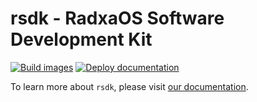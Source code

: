 # rsdk - RadxaOS Software Development Kit

[![Build images](https://github.com/AaronDewes/rsdk/actions/workflows/build.yaml/badge.svg)](https://github.com/AaronDewes/rsdk/actions/workflows/build.yaml) [![Deploy documentation](https://github.com/AaronDewes/rsdk/actions/workflows/docs.yaml/badge.svg)](https://github.com/AaronDewes/rsdk/actions/workflows/docs.yaml)

To learn more about `rsdk`, please visit [our documentation](https://RadxaOS-SDK.github.io/rsdk/).
